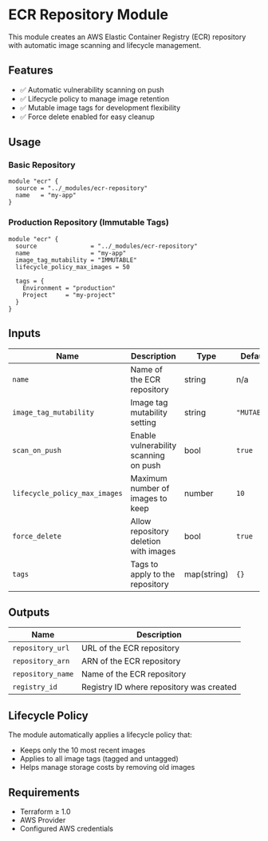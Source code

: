 # ECR Repository Module

This module creates an AWS Elastic Container Registry (ECR) repository with automatic image scanning and lifecycle management.

## Features

- ✅ Automatic vulnerability scanning on push
- ✅ Lifecycle policy to manage image retention
- ✅ Mutable image tags for development flexibility
- ✅ Force delete enabled for easy cleanup

## Usage

### Basic Repository
```hcl
module "ecr" {
  source = "../_modules/ecr-repository"
  name   = "my-app"
}
```

### Production Repository (Immutable Tags)
```hcl
module "ecr" {
  source               = "../_modules/ecr-repository"
  name                 = "my-app"
  image_tag_mutability = "IMMUTABLE"
  lifecycle_policy_max_images = 50
  
  tags = {
    Environment = "production"
    Project     = "my-project"
  }
}
```

## Inputs

| Name | Description | Type | Default | Required |
|------|-------------|------|---------|----------|
| `name` | Name of the ECR repository | string | n/a | ✅ Yes |
| `image_tag_mutability` | Image tag mutability setting | string | `"MUTABLE"` | ❌ No |
| `scan_on_push` | Enable vulnerability scanning on push | bool | `true` | ❌ No |
| `lifecycle_policy_max_images` | Maximum number of images to keep | number | `10` | ❌ No |
| `force_delete` | Allow repository deletion with images | bool | `true` | ❌ No |
| `tags` | Tags to apply to the repository | map(string) | `{}` | ❌ No |

## Outputs

| Name | Description |
|------|-------------|
| `repository_url` | URL of the ECR repository |
| `repository_arn` | ARN of the ECR repository |
| `repository_name` | Name of the ECR repository |
| `registry_id` | Registry ID where repository was created |

## Lifecycle Policy

The module automatically applies a lifecycle policy that:
- Keeps only the 10 most recent images
- Applies to all image tags (tagged and untagged)
- Helps manage storage costs by removing old images

## Requirements

- Terraform ≥ 1.0
- AWS Provider
- Configured AWS credentials